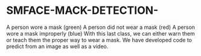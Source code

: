 # SMFACE-MACK-DETECTION-
A person wore a mask (green) A person did not wear a mask (red) A person wore a mask improperly (blue)    With this last class, we can either warn them or teach them the proper way to wear a mask.  We have developed code to predict from an image as well as a video.

